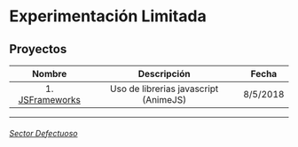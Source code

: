 # Experimentación Limitada

## Proyectos

| Nombre  | Descripción           | Fecha  |
| :---: |:---:| :---: |
| 1. [JSFrameworks](/jsframeworks/index.html) | Uso de librerias javascript (AnimeJS) | 8/5/2018 |

___
###### [Sector Defectuoso](sectordefectuoso.com)
